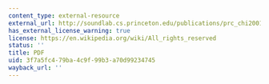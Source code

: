 ```yaml
---
content_type: external-resource
external_url: http://soundlab.cs.princeton.edu/publications/prc_chi2001.pdf
has_external_license_warning: true
license: https://en.wikipedia.org/wiki/All_rights_reserved
status: ''
title: PDF
uid: 3f7a5fc4-79ba-4c9f-99b3-a70d99234745
wayback_url: ''
---
```

